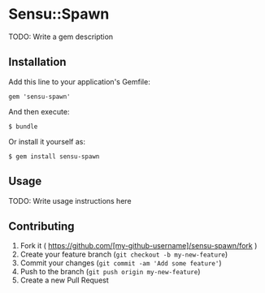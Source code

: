 # Sensu::Spawn

TODO: Write a gem description

## Installation

Add this line to your application's Gemfile:

    gem 'sensu-spawn'

And then execute:

    $ bundle

Or install it yourself as:

    $ gem install sensu-spawn

## Usage

TODO: Write usage instructions here

## Contributing

1. Fork it ( https://github.com/[my-github-username]/sensu-spawn/fork )
2. Create your feature branch (`git checkout -b my-new-feature`)
3. Commit your changes (`git commit -am 'Add some feature'`)
4. Push to the branch (`git push origin my-new-feature`)
5. Create a new Pull Request
